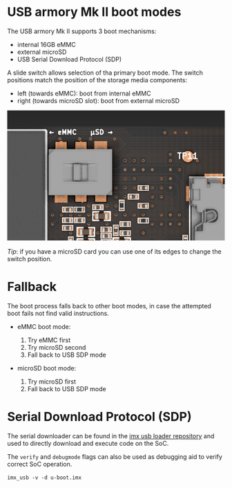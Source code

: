 # USB armory Mk II boot modes

The USB armory Mk II supports 3 boot mechanisms:

* internal 16GB eMMC
* external microSD
* USB Serial Download Protocol (SDP)

A slide switch allows selection of tha primary boot mode. The switch positions
match the position of the storage media components:

* left  (towards eMMC):         boot from internal eMMC
* right (towards microSD slot): boot from external microSD

![Mk II boot switch](images/armory-mark-two-boot-switch.png)

*Tip*: if you have a microSD card you can use one of its edges to change the
switch position.

# Fallback

The boot process falls back to other boot modes, in case the attempted boot
fails not find valid instructions.

* eMMC boot mode:
  1. Try eMMC first
  2. Try microSD second
  3. Fall back to USB SDP mode

* microSD boot mode:
  1. Try microSD first
  2. Fall back to USB SDP mode

# Serial Download Protocol (SDP)

The serial downloader can be found in the [imx usb loader repository](https://github.com/boundarydevices/imx_usb_loader)
and used to directly download and execute code on the SoC.

The ```verify``` and ```debugmode``` flags can also be used as debugging aid to
verify correct SoC operation.

```
imx_usb -v -d u-boot.imx
```
